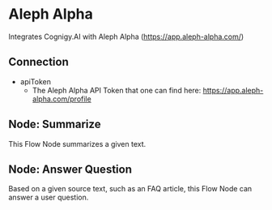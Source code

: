 ﻿# Aleph Alpha

Integrates Cognigy.AI with Aleph Alpha (https://app.aleph-alpha.com/)

## Connection

- apiToken
  - The Aleph Alpha API Token that one can find here: https://app.aleph-alpha.com/profile


## Node: Summarize

This Flow Node summarizes a given text.

## Node: Answer Question

Based on a given source text, such as an FAQ article, this Flow Node can answer a user question.